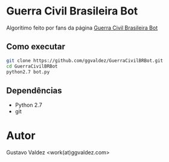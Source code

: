 # Guerra Civil Brasileira Bot
Algorítimo feito por fans da página [Guerra Civil Brasileira Bot](https://www.facebook.com/GCBrasileiraBot)

## Como executar

```sh
git clone https://github.com/ggvaldez/GuerraCivilBRBot.git
cd GuerraCivilBRBot
python2.7 bot.py
```

## Dependências

- Python 2.7
- git

# Autor
Gustavo Valdez <work(at)ggvaldez.com>